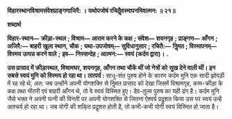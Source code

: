 **विहारस्थानविश्रामसंवेशप्राङ्गणाजिरै: ।** **यथोपजोषं रचितैॢवस्मापनमिवात्मन: ॥ २१॥** 

**शब्दार्थ** 

**विहार-स्थान—** **क्रीड़ा-स्थल** **; विश्राम—** **आराम करने के कक्ष** **; संवेश—** **शयनगृह** **; प्राङ्गण—** **आँगन** **; अजिरै:—** **बाहरी** **खुला स्थान, चौक** **; यथा-उपजोषम्—** **सुविधानुसार** **; रचितै:—** **निॢमत** **; विस्मापनम्—** **विस्मय उत्पन्न करने वाले** **;** **इव—** **निस्सन्देह** **; आत्मन:—** **स्वयं (कर्दम द्वारा)।** **.** 

**उस प्रासाद में क्रीड़ास्थल, विश्रामघर, शयनगृह, आँगन तथा चौकें थीं जो नेत्रों को** **सुख देने वाली थीं। इन सबसे स्वयं मुनि को विस्मय हो रहा था।** **तात्पर्य :** साधु-संत पुरुष होने के कारण कर्दम मुनि एक सादी झोपड़ी में रह रहे थे, अत: जब उन्होंने अपनी योगशक्ति से निॢमत प्रासाद को देखा जिसमें विश्रामगृह, काम-क्रीड़ा के कक्ष तथा भीतरी एवं बाहरी आँगन थे, तो वे स्वयं विस्मित हुए। देव-तुल्य पुरुष का यही ढंग है। कर्दम मुनि जैसे भक्त ने अपनी पत्नी की विनती पर अपनी योगशक्ति से जितना ऐश्वर्य प्रदॢशत किया उस पर स्वयं उन्हें आश्चर्य हो रहा था। जब योगी की शकि्त प्रदॢशत होती है, तो कभी-कभी योगी स्वयं विस्मित हो जाता है।  